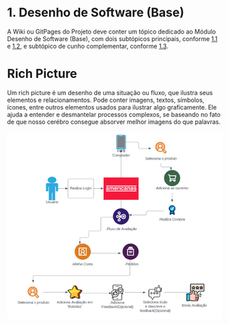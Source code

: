 # 1. Desenho de Software (Base)

A Wiki ou GitPages do Projeto deve conter um tópico dedicado ao Módulo Desenho de Software (Base), com dois subtópicos principais, conforme [1.1](/docs/Base/1.1.AbordagemNaoEspecifica.md) e [1.2](/docs/Base/1.2.ProcessosMetodologiasAbordagens.md), e subtópico de cunho complementar, conforme [1.3](/docs/Base/1.3.ParticipacoesBase.md).


# Rich Picture

Um rich picture é um desenho de uma situação ou fluxo, que ilustra seus elementos e relacionamentos. Pode conter imagens, textos, símbolos, ícones, entre outros elementos usados para ilustrar algo graficamente. Ele ajuda a entender e desmantelar processos complexos, se baseando no fato de que nosso cerébro consegue absorver melhor imagens do que palavras.

![Alt text](../assets/image.png)